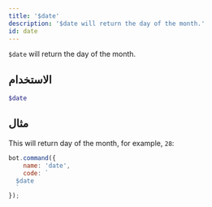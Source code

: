 ```yaml
---
title: '$date'
description: '$date will return the day of the month.'
id: date
---
```


`$date` will return the day of the month.

## الاستخدام

```php
$date
```

## مثال

This will return day of the month, for example, `28`:

```javascript
bot.command({
    name: 'date',
    code: `
  $date
  `
});
```